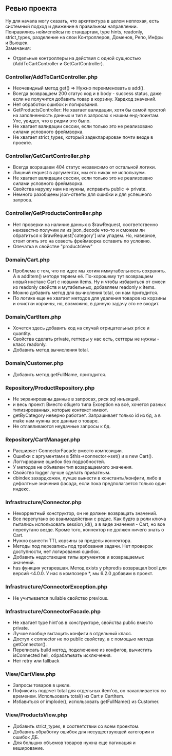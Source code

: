 ## Ревью проекта

Ну для начала могу сказать, что архитектура в целом неплохая, есть системный подход и движение в правильном направлении. Понравились неймспейсы по стандартам, type hints, readonly, strict_types, разделение на слои Контроллеров, Доменов, Репо, Инфры и Вьюшек.  
Замечания:
- Отдельные контроллеры на действия с одной сущностью (AddToCartController и GetCartController).

### Controller/AddToCartController.php
- Неочевидный метод get() => Нужно переименовать в add().
- Всегда возвращаем 200 статус код и в body - success status, даже если не получится добавить товар в корзину. Хардкод значений.
- Нет обработки ошибок и логирования.
- GetProductsController: Не хватает валидации, хотя бы самой простой на заполненность данных и тип в запросах к нашим енд-поинтам. Упс, увидел, что в ридми это было.
- Не хватает валидации сессии, если только это не реализовано силами условного фреймворка.
- Не хватает strict_types, который задекларирован почти везде в проекте.

### Controller/GetCartController.php
- Всегда возращаем 404 статус независимо от остальной логики.
- Лишний request в аргументах, мы его никак не используем.
- Не хватает валидации сессии, если только это не реализовано силами условного фреймворка.
- Свойства наружу нам не нужны, исправить public => private.
- Немного разобщены json-ответы для ошибки и для успешного запроса.

### Controller/GetProductsController.php
- Нет проверки на наличие данных в $rawRequest, соответственно неизвестно получим ли из json_decode что-то и сможем ли обратиться к $rawRequest['category'] или упадем. Но, наверное, стоит опять это на совесть фреймворка оставить по условию.
- Опечатка в свойстве "productsVew"

### Domain/Cart.php
- Проблема с тем, что по идее мы хотим иммутабельность сохранять. А в addItem() методе теряем её. По-хорошему тут возвращаем новый инстанс Cart с новыми items. Ну и чтобы избавиться от смеси из readonly свойств и мутабельных, добавляем readonly к items.
- Можно добавить метод для вычисления total, он нам пригодится.
- По логике еще не хватает методов для удаления товаров из корзины и очистки корзины, но, возможно, в данную задачу это не входит.

### Domain/CartItem.php
- Хочется здесь добавить код на случай отрицательных price и quantity.
- Свойства сделать private, геттеры у нас есть, сеттеры не нужны - класс readonly.
- Добавить метод вычисления total.

### Domain/Customer.php
- Добавить метод getFullName, пригодится.

### Repository/ProductRepository.php
- Не экранированы данные в запросах, риск sql инъекций.
- и весь проект: Вместо общего типа Exception на всё, хочется разных типизированных, которые контекст имеют.
- getByCategory неверно работает. Запрашивает только id из бд, а в make нам нужны все данные о товаре.
- Не отлавливаются неудачные запросы к бд.

### Repository/CartManager.php
- Расширяет ConnectorFacade вместо композиции.
- Ошибки с аргументами в $this->connector->set() и в new Cart().
- Логгирование ошибок без подробностей.
- У методов не объявлен тип возвращаемого значения.
- Свойство logger лучше сделать приватным.
- dbindex захардкожен, лучше вынести в константы/конфиги, либо в дефолтные значения фасада, если пока предполагается только один индекс.

### Infrastructure/Connector.php
- Некорректный конструктор, он не должен возвращать значений. 
- Все перепутано во взаимодействии с редис. Как будто в роли ключа пытались использовать session_id(), а в виде значения - Cart, но все перепутано везде. Кроме того, коннектор не должен ничего знать о Cart.
- Нужно вынести TTL корзины за пределы коннектора.
- Методы под перезапись под требования задачи. Нет проверок доступности, нет логирования ошибок.
- Добавить недостающие типы аргументов и возвращаемых значений.
- has функция устаревшая. Метод exists у phpredis возвращал bool для версий <4.0.0. У нас в композере *, мы 6.2.0 добавим в проект.

### Infrastructure/ConnectorException.php
- Не учитывается nullable свойство previous.

### Infrastructure/ConnectorFacade.php
- Не хватает type hint'ов в конструкторе, свойства public вместо private.
- Лучше вообще вытащить конфиги в отдельный класс.
- Доступ к connector не по public свойству, а с помощью метода getConnector().
- Переписать build метод, подключение из конфигов, вычистить isConnected hell, обрабатывать исключения.
- Нет retry или fallback

### View/CartView.php
- Запросы товаров в цикле.
- Пофиксить подсчет total для отдельных item'ов, он накапливается со временем. Использовать total() из Cart и CartItem.
- Избавиться от implode(), использовать getFullName() из Customer.

### View/ProductsView.php
- Добавить strict_types, в соответствии со всем проектом.
- Добавить обработку ошибок для несуществующей категории и ошибок ДБ.
- Для больших объемов товаров нужна еще пагинация и кеширование.

